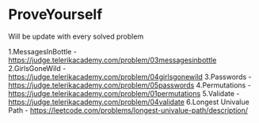 # ProveYourself
Will be update with every solved problem

1.MessagesInBottle - https://judge.telerikacademy.com/problem/03messagesinbottle
2.GirlsGoneWild - https://judge.telerikacademy.com/problem/04girlsgonewild
3.Passwords - https://judge.telerikacademy.com/problem/05passwords
4.Permutations - https://judge.telerikacademy.com/problem/01permutations
5.Validate - https://judge.telerikacademy.com/problem/04validate
6.Longest Univalue Path - https://leetcode.com/problems/longest-univalue-path/description/